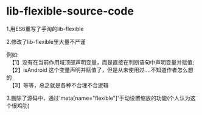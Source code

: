 # lib-flexible-source-code

1.用ES6重写了手淘的lib-flexible

2.修改了lib-flexible里大量不严谨

例如:
   <br/>
   【1】没有在当前作用域顶部声明变量，而是直接在判断语句中声明变量并赋值;
   <br/>
   【2】isAndroid 这个变量声明并赋值了，但是从未使用过....不知道作者怎么想的
   <br/>
   【3】等等，总之就是各种不合理不合逻辑

3.删除了源码中，通过'meta[name="flexible"]'手动设置缩放的功能(个人认为这个很鸡肋)
